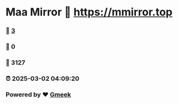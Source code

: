 # Maa Mirror :link: https://mmirror.top 
### :page_facing_up: [3](https://mmirror.top/tag.html) 
### :speech_balloon: 0 
### :hibiscus: 3127 
### :alarm_clock: 2025-03-02 04:09:20 
### Powered by :heart: [Gmeek](https://github.com/Meekdai/Gmeek)

